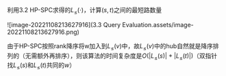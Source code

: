 

利用3.2 HP-SPC求得的$L_{\le}(\cdot)$，计算$(s,t)$之间的最短路数量

![image-20221108213627916](3.3 Query Evaluation.assets/image-20221108213627916.png)

由于HP-SPC按照rank降序将w加入到$L_{\le}(v)$中，故$L_{\le}(v)$中的hub自然就是降序排列的（无需额外再排序），则该算法的时间复杂度是$O(|L_{\le}(s)|+|L_{\le}(t)|)$（双指针找$L_{\le}(s)$和$L_{\le}(t)$共同的$w$）